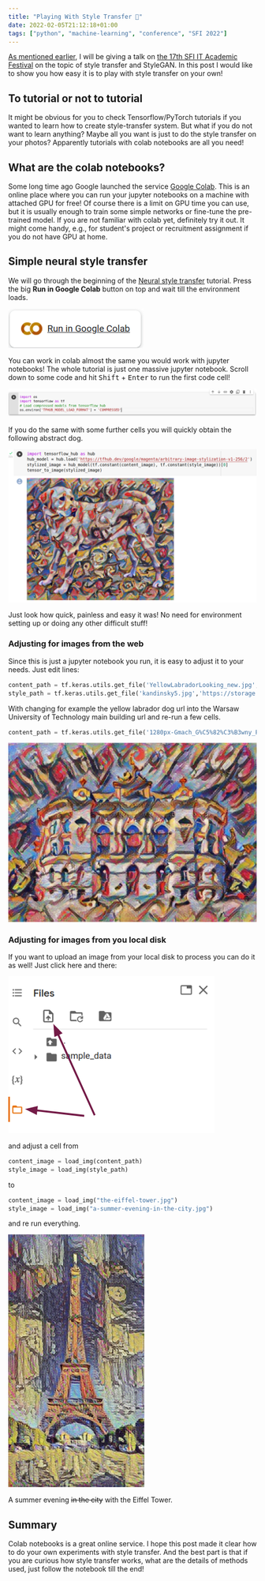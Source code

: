 ```yaml
---
title: "Playing With Style Transfer 🎨"
date: 2022-02-05T21:12:18+01:00
tags: ["python", "machine-learning", "conference", "SFI 2022"]
---
```

 
[As mentioned earlier](/posts/sfi-conference), I will be giving a talk on [the 17th SFI IT Academic Festival](https://sfi.pl/en/) on the topic of style transfer and StyleGAN.
In this post I would like to show you how easy it is to play with style transfer on your own!

## To tutorial or not to tutorial

It might be obvious for you to check Tensorflow/PyTorch tutorials if you wanted to learn how to create style-transfer system.
But what if you do not want to learn anything?
Maybe all you want is just to do the style transfer on your photos?
Apparently tutorials with colab notebooks are all you need!

## What are the colab notebooks?

Some long time ago Google launched the service [Google Colab](https://colab.research.google.com/).
This is an online place where you can run your jupyter notebooks on a machine with attached GPU for free!
Of course there is a limit on GPU time you can use, but it is usually enough to train some simple networks or fine-tune the pre-trained model.
If you are not familiar with colab yet, definitely try it out.
It might come handy, e.g., for student's project or recruitment assignment if you do not have GPU at home.

## Simple neural style transfer

We will go through the beginning of the [Neural style transfer](https://www.tensorflow.org/tutorials/generative/style_transfer) tutorial.
Press the big **Run in Google Colab** button on top and wait till the environment loads.

[![](/posts/playing-with-style-transfer/run_in_colab.png)](https://colab.research.google.com/github/tensorflow/docs/blob/master/site/en/tutorials/generative/style_transfer.ipynb)

You can work in colab almost the same you would work with jupyter notebooks!
The whole tutorial is just one massive jupyter notebook.
Scroll down to some code and hit <kbd>Shift</kbd> + <kbd>Enter</kbd> to run the first code cell!

![](/posts/playing-with-style-transfer/first_cell.png)

If you do the same with some further cells you will quickly obtain the following abstract dog.

![](/posts/playing-with-style-transfer/dog.png)

Just look how quick, painless and easy it was!
No need for environment setting up or doing any other difficult stuff!

### Adjusting for images from the web

Since this is just a jupyter notebook you run, it is easy to adjust it to your needs.
Just edit lines:

```python
content_path = tf.keras.utils.get_file('YellowLabradorLooking_new.jpg', 'https://storage.googleapis.com/download.tensorflow.org/example_images/YellowLabradorLooking_new.jpg')
style_path = tf.keras.utils.get_file('kandinsky5.jpg','https://storage.googleapis.com/download.tensorflow.org/example_images/Vassily_Kandinsky%2C_1913_-_Composition_7.jpg')
```

With changing for example the yellow labrador dog url into the Warsaw University of Technology main building url and re-run a few cells.
```python
content_path = tf.keras.utils.get_file('1280px-Gmach_G%C5%82%C3%B3wny_Politechniki_Warszawskiej_2018.jpg', 'https://upload.wikimedia.org/wikipedia/commons/thumb/4/4d/Gmach_G%C5%82%C3%B3wny_Politechniki_Warszawskiej_2018.jpg/1280px-Gmach_G%C5%82%C3%B3wny_Politechniki_Warszawskiej_2018.jpg')
```

![Abstract WUT Main Building](/posts/playing-with-style-transfer/ggpw_abstro.png)

### Adjusting for images from you local disk

If you want to upload an image from your local disk to process you can do it as well!
Just click here and there:

![](/posts/playing-with-style-transfer/upload.png)

and adjust a cell from

```python
content_image = load_img(content_path)
style_image = load_img(style_path)
```

to

```python
content_image = load_img("the-eiffel-tower.jpg")
style_image = load_img("a-summer-evening-in-the-city.jpg")
```

and re run everything.

![Eiffel Tower in Van Gogh Style](/posts/playing-with-style-transfer/eiffel.png)

A summer evening ~~in the city~~ with the Eiffel Tower.
 
## Summary

Colab notebooks is a great online service.
I hope this post made it clear how to do your own experiments with style transfer.
And the best part is that if you are curious how style transfer works, what are the details of methods used, just follow the notebook till the end!

